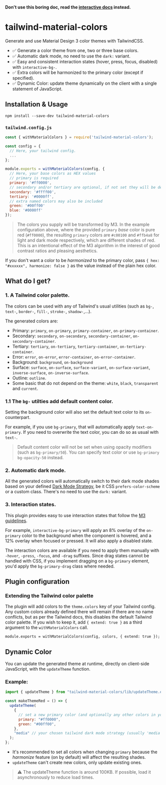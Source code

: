 **Don't use this boring doc, read the [interactive docs](https://tailwind-material-colors-docs.vercel.app/) instead.**

# tailwind-material-colors

Generate and use Material Design 3 color themes with TailwindCSS.

- ✅ Generate a color theme from one, two or three base colors.
- ✅ Automatic dark mode, no need to use the `dark:` variant.
- ✅ Easy and consistent interaction states (hover, press, focus, disabled) with `interactive-bg-`.
- ✅ Extra colors will be harmonized to the primary color (except if specified).
- ✅ Dynamic Color: update theme dynamically on the client with a single statement of JavaScript.

## Installation & Usage

```
npm install --save-dev tailwind-material-colors
```

### `tailwind.config.js`

```js
const { withMaterialColors } = require('tailwind-material-colors');

const config = {
  // Here, your tailwind config.
  ...
};

module.exports = withMaterialColors(config, {
  // Here, your base colors as HEX values
  // primary is required
  primary: '#ff0000',
  // secondary and/or tertiary are optional, if not set they will be derived from the primary color
  secondary: '#ffff00',
  tertiary: '#0000ff',
  // extra named colors may also be included
  green: '#00ff00'
  blue: '#0000ff'
});
```

> The colors you supply will be transformed by M3. In the example configuration above, where the provided `primary` _base_ color is pure red (`#ff0000`), the resulting `primary` colors are `#c00100` and `#ffb4a8` for light and dark mode respectively, which are different shades of red. This is an intentional effect of the M3 algorithm in the interest of good contrast ratios and pleasing aesthetics.

If you don't want a color to be _harmonized_ to the primary color, pass `{ hex: "#xxxxxx", harmonize: false }` as the value instead of the plain hex color.

## What do I get?

### 1. A Tailwind color palette.

The colors can be used with any of Tailwind's usual utilities (such as `bg-`, `text-`, `border-`, `fill-`, `stroke-`, `shadow-`,...).

The generated colors are:

- Primary: `primary`, `on-primary`, `primary-container`, `on-primary-container`.
- Secondary: `secondary`, `on-secondary`, `secondary-container`, `on-secondary-container`.
- Tertiary: `tertiary`, `on-tertiary`, `tertiary-container`, `on-tertiary-container`.
- Error: `error`, `on-error`, `error-container`, `on-error-container`.
- Background: `background`, `on-background`
- Surface: `surface`, `on-surface`, `surface-variant`, `on-surface-variant`, `inverse-surface`, `on-inverse-surface`.
- Outline: `outline`.
- Some basic that do not depend on the theme: `white`, `black`, `transparent` and `current`.

### 1.1 The `bg-` utilties add default content color.

Setting the background color will also set the default text color to its `on-` counterpart.

For example, if you use `bg-primary`, that will automatically apply `text-on-primary`. If you need to overwrite the text color, you can do so as usual with `text-`.

> Default content color will not be set when using opacity modifiers (such as `bg-primary/50`). You can specify text color or use `bg-primary bg-opacity-50` instead.

### 2. Automatic dark mode.

All the generated colors will automatically switch to their dark mode shades based on your defined [Dark Mode Strategy](https://tailwindcss.com/docs/dark-mode#toggling-dark-mode-manually), be it CSS `prefers-color-scheme` or a custom class. There's no need to use the `dark:` variant.

### 3. Interaction states.

This plugin provides easy to use interaction states that follow the [M3 guidelines](https://m3.material.io/foundations/interaction-states).

For example, `interactive-bg-primary` will apply an 8% overlay of the `on-primary` color to the background when the component is hovered, and a 12% overlay when focused or pressed. It will also apply a disabled state.

The interaction colors are available if you need to apply them manually with `-hover`, `-press`, `-focus`, and `-drag` suffixes. Since drag states cannot be handled with CSS, if you implement dragging on a `bg-primary` element, you'd apply the `bg-primary-drag` class where needed.

## Plugin configuration

### Extending the Tailwind color palette

The plugin will add colors to the `theme.colors` key of your Tailwind config. Any custom colors already defined there will remain if there are no name conflicts, but as per the Tailwind docs, this disables the default Tailwind color palette. If you wish to keep it, add `{ extend: true }` as a third argument to the `withMaterialColors` call.

```
module.exports = withMaterialColors(config, colors, { extend: true });
```

## Dynamic Color

You can update the generated theme at runtime, directly on client-side JavaScript, with the `updateTheme` function.

### Example:

```jsx
import { updateTheme } from "tailwind-material-colors/lib/updateTheme.esm";

const makeThemeRed = () => {
  updateTheme(
    {
      // set a new primary color (and optionally any other colors in your theme)
      primary: "#ff0000",
      green: "#00ff00",
    },
    "media" // your chosen tailwind dark mode strategy (usually 'media' or 'class')
  );
};
```

- It's recommended to set all colors when changing `primary` because the _harmonize_ feature (on by default) will affect the resulting shades.
- `updateTheme` can't create new colors, only update existing ones.

> ⚠️ The updateTheme function is around 100KB. If possible, load it asynchronously to reduce load times.

<!-- TODO interactive text -->
